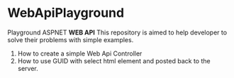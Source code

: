 # WebApiPlayground
Playground ASPNET **WEB API**
This repository is aimed to help developer to solve their problems with simple examples.
1. How to create a simple Web Api Controller
2. How to use GUID with select html element and posted back to the server.
